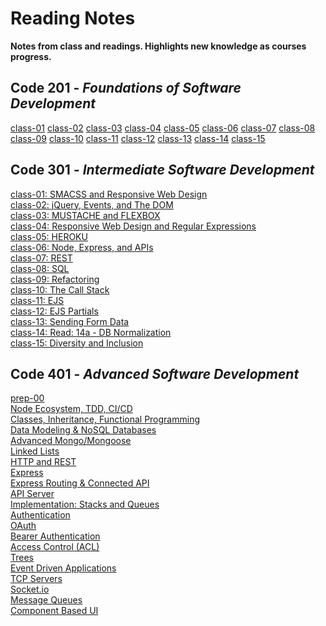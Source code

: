 # Reading Notes
**Notes from class and readings. Highlights new knowledge as courses progress.**
## Code 201 - *Foundations of Software Development*
[class-01](class-01.md)
[class-02](class-02.md)
[class-03](class-03.md)
[class-04](class-04.md)
[class-05](class-05.md)
[class-06](class-06.md)
[class-07](class-07.md)
[class-08](class-08.md)
[class-09](class-09.md)
[class-10](class-10.md)
[class-11](class-11.md)
[class-12](class-12.md)
[class-13](class-13.md)
[class-14](class-14.md)
[class-15](class-15.md)

## Code 301 - *Intermediate Software Development*
[class-01: SMACSS and Responsive Web Design](read-01.md) <br>
[class-02: jQuery, Events, and The DOM](read-02.md) <br>
[class-03: MUSTACHE and FLEXBOX](read-03.md) <br>
[class-04: Responsive Web Design and Regular Expressions](read-04.md) <br>
[class-05: HEROKU](read-05.md) <br>
[class-06: Node, Express, and APIs](read-06.md) <br>
[class-07: REST](read-07.md) <br>
[class-08: SQL](read-08.md) <br>
[class-09: Refactoring](read-09.md) <br>
[class-10: The Call Stack](read-10.md) <br>
[class-11: EJS](read-11.md) <br>
[class-12: EJS Partials](read-12.md) <br>
[class-13: Sending Form Data](read-13.md) <br>
[class-14: Read: 14a - DB Normalization](read-14.md) <br>
[class-15: Diversity and Inclusion](read-15.md) <br>

## Code 401 - *Advanced Software Development*

[prep-00](401-00.md) <br>
[Node Ecosystem, TDD, CI/CD](401-01.md) <br>
[Classes, Inheritance, Functional Programming](401-02.md) <br>
[Data Modeling & NoSQL Databases](401-03.md) <br>
[Advanced Mongo/Mongoose](401-04.md) <br>
[Linked Lists](401-05.md) <br>
[HTTP and REST](401-06.md) <br>
[Express](401-07.md) <br>
[Express Routing & Connected API](401-08.md) <br>
[API Server](401-09.md) <br>
[Implementation: Stacks and Queues](401-10.md) <br>
[Authentication](401-11.md) <br>
[OAuth](401-12.md) <br>
[Bearer Authentication](401-13.md) <br>
[Access Control (ACL)](401-14.md) <br>
[Trees](401-15.md) <br>
[Event Driven Applications](401-16.md) <br>
[TCP Servers](401-17.md) <br>
[Socket.io](401-18.md) <br>
[Message Queues](401-19.md) <br>
[Component Based UI](401-20.md) <br>
[](401-21.md) <br>
[](401-22.md) <br>
[](401-23.md) <br>
[](401-24.md) <br>
[](401-25.md) <br>
[](401-26.md) <br>
[](401-27.md) <br>
[](401-28.md) <br>
[](401-29.md) <br>
[](401-30.md) <br>
[](401-31.md) <br>
[](401-32.md) <br>
[](401-33.md) <br>
[](401-34.md) <br>
[](401-35.md) <br>
[](401-36.md) <br>
[](401-37.md) <br>
[](401-38.md) <br>
[](401-39.md) <br>
[](401-40.md) <br>
[](401-41.md) <br>
[](401-42.md) <br>
[](401-43.md) <br>
[](401-44.md) <br>
